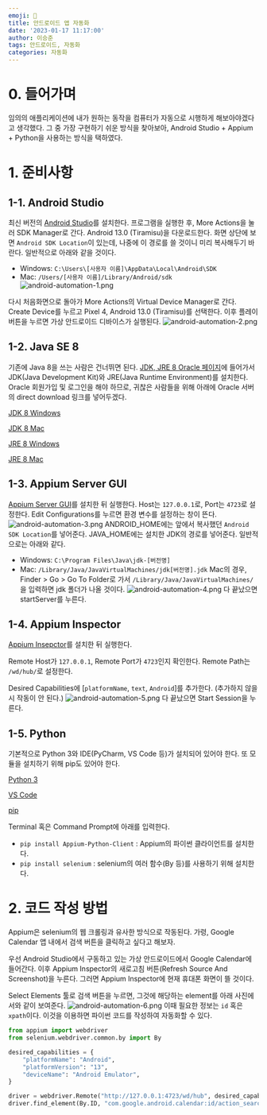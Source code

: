 ```yaml
---
emoji: 📱
title: 안드로이드 앱 자동화
date: '2023-01-17 11:17:00'
author: 이승준
tags: 안드로이드, 자동화
categories: 자동화
---
```


# 0. 들어가며
임의의 애플리케이션에 내가 원하는 동작을 컴퓨터가 자동으로 시행하게 해보아야겠다고 생각했다. 그 중 가장 구현하기 쉬운 방식을 찾아보아, Android Studio + Appium + Python을 사용하는 방식을 택하였다.

# 1. 준비사항
## 1-1. Android Studio
최신 버전의 [Android Studio](https://developer.android.com/studio)를 설치한다.
프로그램을 실행한 후, More Actions을 눌러 SDK Manager로 간다. Android 13.0 (Tiramisu)을 다운로드한다. 화면 상단에 보면 `Android SDK Location`이 있는데, 나중에 이 경로를 쓸 것이니 미리 복사해두기 바란다. 일반적으로 아래와 같을 것이다.
* Windows: `C:\Users\[사용자 이름]\AppData\Local\Android\SDK`
* Mac: `/Users/[사용자 이름]/Library/Android/sdk`
![android-automation-1.png](android-automation-1.png)

다시 처음화면으로 돌아가 More Actions의 Virtual Device Manager로 간다. Create Device를 누르고 Pixel 4, Android 13.0 (Tiramisu)를 선택한다. 이후 플레이 버튼을 누르면 가상 안드로이드 디바이스가 실행된다.
![android-automation-2.png](android-automation-2.png)

## 1-2. Java SE 8
기존에 Java 8을 쓰는 사람은 건너뛰면 된다. [JDK, JRE 8 Oracle 페이지](https://www.oracle.com/kr/java/technologies/javase/javase8u211-later-archive-downloads.html)에 들어가서 JDK(Java Development Kit)와 JRE(Java Runtime Environment)를 설치한다.
Oracle 회원가입 및 로그인을 해야 하므로, 귀찮은 사람들을 위해 아래에 Oracle 서버의 direct download 링크를 넣어두겠다.

[JDK 8 Windows](https://javadl.oracle.com/webapps/download/GetFile/1.8.0_331-b09/165374ff4ea84ef0bbd821706e29b123/windows-i586/jdk-8u331-windows-x64.exe)

[JDK 8 Mac](https://javadl.oracle.com/webapps/download/GetFile/1.8.0_331-b09/165374ff4ea84ef0bbd821706e29b123/unix-i586/jdk-8u331-macosx-x64.dmg)

[JRE 8 Windows](https://javadl.oracle.com/webapps/download/AutoDL?BundleId=246264_165374ff4ea84ef0bbd821706e29b123)

[JRE 8 Mac](https://javadl.oracle.com/webapps/download/AutoDL?BundleId=246255_165374ff4ea84ef0bbd821706e29b123)

## 1-3. Appium Server GUI
[Appium Server GUI](https://github.com/appium/appium-desktop/releases/tag/v1.22.3-4)를 설치한 뒤 실행한다. Host는 `127.0.0.1`로, Port는 `4723`로 설정한다. Edit Configurations를 누르면 환경 변수를 설정하는 창이 뜬다.
![android-automation-3.png](android-automation-3.png)
ANDROID_HOME에는 앞에서 복사했던 `Android SDK Location`를 넣어준다. JAVA_HOME에는 설치한 JDK의 경로를 넣어준다. 일반적으로는 아래와 같다.
* Windows: `C:\Program Files\Java\jdk-[버전명]`
* Mac: `/Library/Java/JavaVirtualMachines/jdk[버전명].jdk`
Mac의 경우, Finder > Go > Go To Folder로 가서 `/Library/Java/JavaVirtualMachines/`을 입력하면 jdk 폴더가 나올 것이다.
![android-automation-4.png](android-automation-4.png)
다 끝났으면 startServer를 누른다.

## 1-4. Appium Inspector
[Appium Insepctor](https://github.com/appium/appium-inspector/releases)를 설치한 뒤 실행한다.

Remote Host가 `127.0.0.1`, Remote Port가 `4723`인지 확인한다. Remote Path는 `/wd/hub/`로 설정한다.

Desired Capabilities에 [`platformName`, `text`, `Android`]를 추가한다. (추가하지 않을 시 작동이 안 된다.)
![android-automation-5.png](android-automation-5.png)
다 끝났으면 Start Session을 누른다.

## 1-5. Python
기본적으로 Python 3와 IDE(PyCharm, VS Code 등)가 설치되어 있어야 한다. 또 모듈을 설치하기 위해 pip도 있어야 한다.

[Python 3](https://www.python.org/downloads/)

[VS Code](https://code.visualstudio.com/download)

[pip](https://pip.pypa.io/en/stable/installation/)

Terminal 혹은 Command Prompt에 아래를 입력한다.
* `pip install Appium-Python-Client` : Appium의 파이썬 클라이언트를 설치한다.
* `pip install selenium` : selenium의 여러 함수(By 등)를 사용하기 위해 설치한다.

# 2. 코드 작성 방법
Appium은 selenium의 웹 크롤링과 유사한 방식으로 작동된다. 가령, Google Calendar 앱 내에서 검색 버튼을 클릭하고 싶다고 해보자.


우선 Android Studio에서 구동하고 있는 가상 안드로이드에서 Google Calendar에 들어간다. 이후 Appium Inspector의 새로고침 버튼(Refresh Source And Screenshot)을 누른다. 그러면 Appium Inspector에 현재 휴대폰 화면이 뜰 것이다.

Select Elements 툴로 검색 버튼을 누르면, 그것에 해당하는 element를 아래 사진에서와 같이 보여준다.
![android-automation-6.png](android-automation-6.png)
이때 필요한 정보는 `id` 혹은 `xpath`이다. 이것을 이용하면 파이썬 코드를 작성하여 자동화할 수 있다.

```python
from appium import webdriver
from selenium.webdriver.common.by import By

desired_capabilities = {
    "platformName": "Android",
    "platformVersion": "13",
    "deviceName": "Android Emulator",
}

driver = webdriver.Remote("http://127.0.0.1:4723/wd/hub", desired_capabilities)
driver.find_element(By.ID, "com.google.android.calendar:id/action_search").click()
```


```toc
```